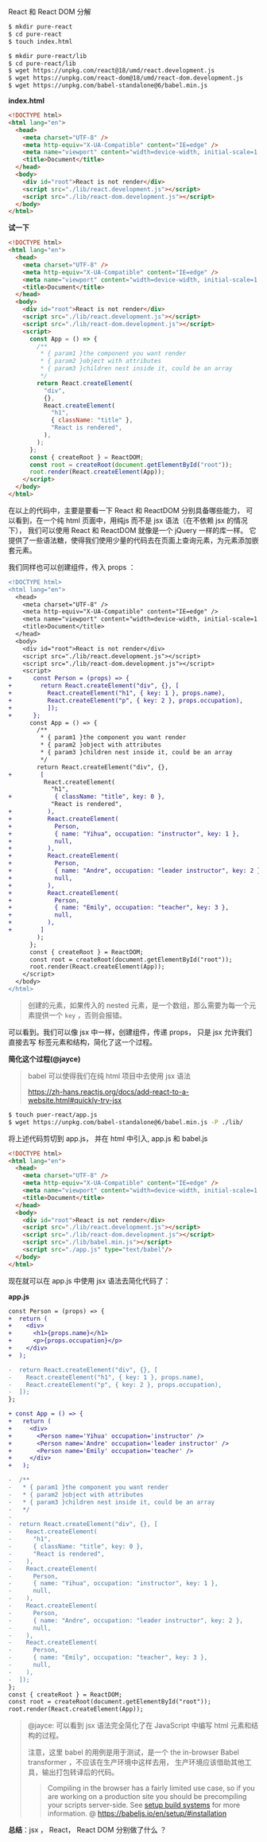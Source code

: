  

React 和 React DOM 分解

 ```bash
 $ mkdir pure-react
 $ cd pure-react
 $ touch index.html
 
 $ mkdir pure-react/lib
 $ cd pure-react/lib
 $ wget https://unpkg.com/react@18/umd/react.development.js
 $ wget https://unpkg.com/react-dom@18/umd/react-dom.development.js
 $ wget https://unpkg.com/babel-standalone@6/babel.min.js
 ```

**index.html**

```html
<!DOCTYPE html>
<html lang="en">
  <head>
    <meta charset="UTF-8" />
    <meta http-equiv="X-UA-Compatible" content="IE=edge" />
    <meta name="viewport" content="width=device-width, initial-scale=1.0" />
    <title>Document</title>
  </head>
  <body>
    <div id="root">React is not render</div>
    <script src="./lib/react.development.js"></script>
    <script src="./lib/react-dom.development.js"></script> 
  </body>
</html>
```

**试一下**

```html
<!DOCTYPE html>
<html lang="en">
  <head>
    <meta charset="UTF-8" />
    <meta http-equiv="X-UA-Compatible" content="IE=edge" />
    <meta name="viewport" content="width=device-width, initial-scale=1.0" />
    <title>Document</title>
  </head>
  <body>
    <div id="root">React is not render</div>
    <script src="./lib/react.development.js"></script>
    <script src="./lib/react-dom.development.js"></script>
    <script>
      const App = () => {
        /**
         * { param1 }the component you want render
         * { param2 }object with attributes
         * { param3 }children nest inside it, could be an array
         */
        return React.createElement(
          "div",
          {},
          React.createElement(
            "h1",
            { className: "title" },
            "React is rendered",
          ),
        );
      };
      const { createRoot } = ReactDOM;
      const root = createRoot(document.getElementById("root"));
      root.render(React.createElement(App));
    </script>
  </body>
</html>
```

在以上的代码中，主要是要看一下 React 和 ReactDOM 分别具备哪些能力， 可以看到，在一个纯 html 页面中，用纯js 而不是 jsx 语法（在不依赖 jsx 的情况下）， 我们可以使用 React 和 ReactDOM 就像是一个 jQuery 一样的库一样。 它提供了一些语法糖，使得我们使用少量的代码去在页面上查询元素，为元素添加嵌套元素。

我们同样也可以创建组件，传入 props ：

```diff
<!DOCTYPE html>
<html lang="en">
  <head>
    <meta charset="UTF-8" />
    <meta http-equiv="X-UA-Compatible" content="IE=edge" />
    <meta name="viewport" content="width=device-width, initial-scale=1.0" />
    <title>Document</title>
  </head>
  <body>
    <div id="root">React is not render</div>
    <script src="./lib/react.development.js"></script>
    <script src="./lib/react-dom.development.js"></script>
    <script>
+      const Person = (props) => {
+        return React.createElement("div", {}, [
+          React.createElement("h1", { key: 1 }, props.name),
+          React.createElement("p", { key: 2 }, props.occupation),
+          ]);
+      };
      const App = () => {
        /**
         * { param1 }the component you want render
         * { param2 }object with attributes
         * { param3 }children nest inside it, could be an array
         */
        return React.createElement("div", {}, 
+        [
          React.createElement(
            "h1",
+            { className: "title", key: 0 },
            "React is rendered",
+          ),
+          React.createElement(
+            Person,
+            { name: "Yihua", occupation: "instructor", key: 1 },
+            null,
+          ),
+          React.createElement(
+            Person,
+            { name: "Andre", occupation: "leader instructor", key: 2 },
+            null,
+          ),
+          React.createElement(
+            Person,
+            { name: "Emily", occupation: "teacher", key: 3 },
+            null,
+          ),
+        ]
        );
      };
      const { createRoot } = ReactDOM;
      const root = createRoot(document.getElementById("root"));
      root.render(React.createElement(App));
    </script>
  </body>
</html>
```

> 创建的元素，如果传入的 nested 元素，是一个数组，那么需要为每一个元素提供一个 `key` ，否则会报错。 

可以看到。我们可以像 jsx 中一样，创建组件，传递 props， 只是 jsx 允许我们直接去写 标签元素和结构，简化了这一个过程。 

 

**简化这个过程(@jayce)**

> babel 可以使得我们在纯 html 项目中去使用 jsx 语法
>
> https://zh-hans.reactjs.org/docs/add-react-to-a-website.html#quickly-try-jsx

```bash
$ touch puer-react/app.js
$ wget https://unpkg.com/babel-standalone@6/babel.min.js -P ./lib/
```

将上述代码剪切到 app.js， 并在 html 中引入, app.js  和 babel.js

```html
<!DOCTYPE html>
<html lang="en">
  <head>
    <meta charset="UTF-8" />
    <meta http-equiv="X-UA-Compatible" content="IE=edge" />
    <meta name="viewport" content="width=device-width, initial-scale=1.0" />
    <title>Document</title>
  </head>
  <body>
    <div id="root">React is not render</div>
    <script src="./lib/react.development.js"></script>
    <script src="./lib/react-dom.development.js"></script>
    <script src="./lib/babel.min.js"></script>
    <script src="./app.js" type="text/babel"/>
  </body>
</html>
```

现在就可以在 app.js 中使用 jsx 语法去简化代码了：

**app.js**

```diff
const Person = (props) => {
+  return (
+    <div>
+      <h1>{props.name}</h1>
+      <p>{props.occupation}</p>
+    </div>
+  );

-  return React.createElement("div", {}, [
-    React.createElement("h1", { key: 1 }, props.name),
-    React.createElement("p", { key: 2 }, props.occupation),
-  ]);
};

+ const App = () => {
+   return (
+     <div>
+       <Person name='Yihua' occupation='instructor' />
+       <Person name='Andre' occupation='leader instructor' />
+       <Person name='Emily' occupation='teacher' />
+     </div>
+   );

-  /**
-   * { param1 }the component you want render
-   * { param2 }object with attributes
-   * { param3 }children nest inside it, could be an array
-   */
-
-  return React.createElement("div", {}, [
-    React.createElement(
-      "h1",
-      { className: "title", key: 0 },
-      "React is rendered",
-    ),
-    React.createElement(
-      Person,
-      { name: "Yihua", occupation: "instructor", key: 1 },
-      null,
-    ),
-    React.createElement(
-      Person,
-      { name: "Andre", occupation: "leader instructor", key: 2 },
-      null,
-    ),
-    React.createElement(
-      Person,
-      { name: "Emily", occupation: "teacher", key: 3 },
-      null,
-    ),
-  ]);
};
const { createRoot } = ReactDOM;
const root = createRoot(document.getElementById("root"));
root.render(React.createElement(App));
```

> @jayce: 可以看到 jsx 语法完全简化了在 JavaScript 中编写 html 元素和结构的过程。
>
> 注意，这里 babel 的用例是用于测试，是一个  the in-browser Babel transformer ，不应该在生产环境中这样去用， 生产环境应该借助其他工具，输出打包转译后的代码。
>
> > Compiling in the browser has a fairly limited use case, so if you are working on a production site you should be precompiling your scripts server-side. See [setup build systems](https://babeljs.io/docs/setup/#build-systems) for more information.
> > @ https://babeljs.io/en/setup/#installation

**总结**：jsx ， React， React DOM 分别做了什么 ？
